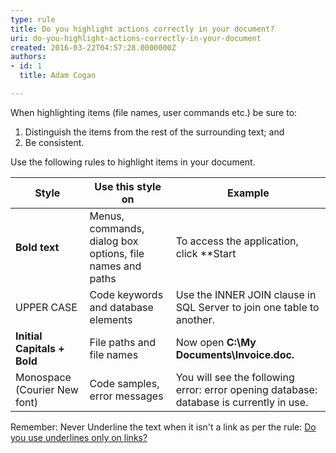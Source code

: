 ```yaml
---
type: rule
title: Do you highlight actions correctly in your document?
uri: do-you-highlight-actions-correctly-in-your-document
created: 2016-03-22T04:57:28.0000000Z
authors:
- id: 1
  title: Adam Cogan

---
```


When highlighting items (file names, user commands etc.) be sure to:
 
1. Distinguish the items from the rest of the surrounding text; and
2. Be consistent.





Use the following rules to highlight items in your document.






| Style | Use this style on | Example |
| --- | --- | --- |
| **Bold text** | Menus, commands, dialog box options, file names and paths | To access the application, click **Start | Programs | Accessories | System Tools | Disk Defragmenter** |
| UPPER CASE | Code keywords and database elements | Use the INNER JOIN clause in SQL Server to join one table to another. |
| **Initial Capitals + Bold** | File paths and file names | 	Now open **C:\My Documents\Invoice.doc.** |
| Monospace (Courier New font) | Code samples, error messages | You will see the following error: error opening database: database is currently in use. |




Remember: Never Underline the text when it isn't a link as per the rule: [Do you use underlines only on links?](http&#58;//www.ssw.com.au/ssw/standards/rules/RulesToBetterWebsitesNavigation.aspx#DontUseUnderlines)

